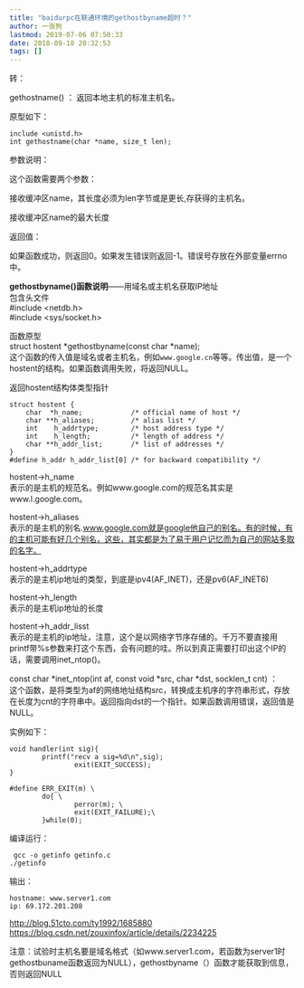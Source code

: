```yaml
---
title: "baidurpc在联通环境的gethostbyname超时？"
author: 一张狗
lastmod: 2019-07-06 07:50:33
date: 2018-09-18 20:32:53
tags: []
---
```



转：

gethostname() ： 返回本地主机的标准主机名。

原型如下：
```
include <unistd.h>
int gethostname(char *name, size_t len);
```
参数说明：

这个函数需要两个参数：

接收缓冲区name，其长度必须为len字节或是更长,存获得的主机名。

接收缓冲区name的最大长度

返回值：

如果函数成功，则返回0。如果发生错误则返回-1。错误号存放在外部变量errno中。

**gethostbyname()函数说明**——用域名或主机名获取IP地址  
 包含头文件  
 #include <netdb.h>  
 #include <sys/socket.h>

函数原型  
 struct hostent *gethostbyname(const char *name);  
 这个函数的传入值是域名或者主机名，例如`www.google.cn`等等。传出值，是一个hostent的结构。如果函数调用失败，将返回NULL。

返回hostent结构体类型指针
```
struct hostent {                
    char  *h_name;            /* official name of host */                
    char **h_aliases;         /* alias list */                
    int    h_addrtype;        /* host address type */                
    int    h_length;          /* length of address */                
    char **h_addr_list;       /* list of addresses */            
}            
#define h_addr h_addr_list[0] /* for backward compatibility */
```

hostent->h_name  
 表示的是主机的规范名。例如www.google.com的规范名其实是www.l.google.com。

hostent->h_aliases  
 表示的是主机的别名.www.google.com就是google他自己的别名。有的时候，有的主机可能有好几个别名，这些，其实都是为了易于用户记忆而为自己的网站多取的名字。

hostent->h_addrtype  
 表示的是主机ip地址的类型，到底是ipv4(AF_INET)，还是pv6(AF_INET6)

hostent->h_length  
 表示的是主机ip地址的长度

hostent->h_addr_lisst  
 表示的是主机的ip地址，注意，这个是以网络字节序存储的。千万不要直接用printf带%s参数来打这个东西，会有问题的哇。所以到真正需要打印出这个IP的话，需要调用inet_ntop()。

const char *inet_ntop(int af, const void *src, char *dst, socklen_t cnt) ：  
 这个函数，是将类型为af的网络地址结构src，转换成主机序的字符串形式，存放在长度为cnt的字符串中。返回指向dst的一个指针。如果函数调用错误，返回值是NULL。

实例如下：
```
void handler(int sig){
        printf("recv a sig=%d\n",sig);
                exit(EXIT_SUCCESS);
}

#define ERR_EXIT(m) \
        do{ \
                perror(m); \
                exit(EXIT_FAILURE);\
        }while(0);
```
编译运行：
```
 gcc -o getinfo getinfo.c  
./getinfo
```
输出：
```
hostname: www.server1.com
ip: 69.172.201.208
```


http://blog.51cto.com/ty1992/1685880
https://blog.csdn.net/zouxinfox/article/details/2234225


注意：试验时主机名要是域名格式（如www.server1.com，若函数为server1时gethostbuname函数返回为NULL），gethostbyname（）函数才能获取到信息，否则返回NULL


